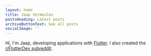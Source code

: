 ```yaml
---
layout: home
title: Jaap Vermeulen
postsHeading: Latest posts
archiveButtonText: See all posts
socialImage: ''
---
```

Hi, I'm Jaap, developing applications with [Flutter](https://flutter.dev). I also created the [r/FlutterDev subreddit](https://flutterdev.reddit.com).
